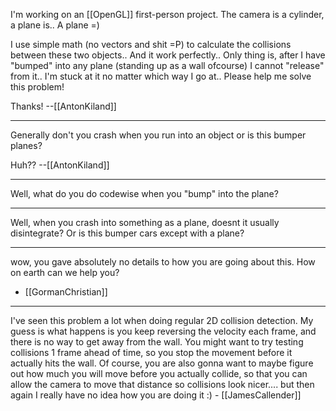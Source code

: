 

I'm working on an [[OpenGL]] first-person project.
The camera is a cylinder, a plane is.. A plane =)

I use simple math (no vectors and shit =P) to calculate the collisions between these two objects.. And it work perfectly.. Only thing is, after I have "bumped" into any plane (standing up as a wall ofcourse) I cannot "release" from it.. I'm stuck at it no matter which way I go at.. Please help me solve this problem!

Thanks!  --[[AntonKiland]]

----

Generally don't you crash when you run into an object or is this bumper planes?

Huh?? --[[AntonKiland]]

----

Well, what do you do codewise when you "bump" into the plane?

----

Well, when you crash into something as a plane, doesnt it usually disintegrate? Or is this bumper cars except with a plane?

----
wow, you gave absolutely no details to how you are going about this. How on earth can we help you?
- [[GormanChristian]]

----

I've seen this problem a lot when doing regular 2D collision detection.  My guess is what happens is you keep reversing the velocity each frame, and there is no way to get away from the wall.  You might want to try testing collisions 1 frame ahead of time, so you stop the movement before it actually hits the wall.  Of course, you are also gonna want to maybe figure out how much you will move before you actually collide, so that you can allow the camera to move that distance so collisions look nicer.... but then again I really have no idea how you are doing it :) - [[JamesCallender]]